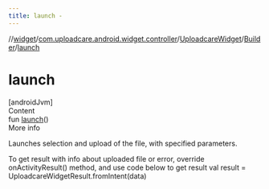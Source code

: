 ```yaml
---
title: launch -
---
```

//[widget](../../../index.md)/[com.uploadcare.android.widget.controller](../../index.md)/[UploadcareWidget](../index.md)/[Builder](index.md)/[launch](launch.md)



# launch  
[androidJvm]  
Content  
fun [launch](launch.md)()  
More info  


Launches selection and upload of the file, with specified parameters.



To get result with info about uploaded file or error, override onActivityResult() method, and use code below to get result val result = UploadcareWidgetResult.fromIntent(data)

  



